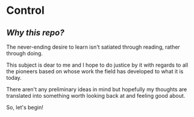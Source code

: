 # Control
<h2><i> Why this repo? </i></h2>
<p> The never-ending desire to learn isn't satiated through reading, rather through doing. </p>
<p> This subject is dear to me and I hope to do justice by it with regards to all the pioneers based on whose work the field has developed to what it is today. </p>
<p> There aren't any preliminary ideas in mind but hopefully my thoughts are translated into something worth looking back at and feeling good about. </p>
<p> So, let's begin! 
